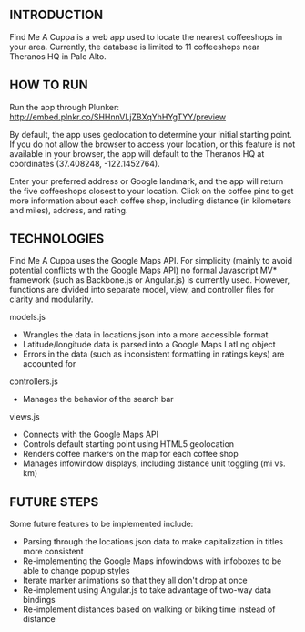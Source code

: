 INTRODUCTION
------------
Find Me A Cuppa is a web app used to locate the nearest coffeeshops in your area.
Currently, the database is limited to 11 coffeeshops near Theranos HQ in Palo Alto. 

HOW TO RUN
------------
Run the app through Plunker:
http://embed.plnkr.co/SHHnnVLjZBXqYhHYgTYY/preview

By default, the app uses geolocation to determine your initial starting point.
If you do not allow the browser to access your location, or this feature is not available
in your browser, the app will default to the Theranos HQ at coordinates (37.408248, -122.1452764).

Enter your preferred address or Google landmark, and the app will return the five 
coffeeshops closest to your location. Click on the coffee pins to get more information
about each coffee shop, including distance (in kilometers and miles), address, and rating.

TECHNOLOGIES
-------------
Find Me A Cuppa uses the Google Maps API. For simplicity (mainly to avoid potential conflicts
with the Google Maps API) no formal Javascript MV* framework (such as Backbone.js 
 or Angular.js) is currently used. However, functions are divided into separate
model, view, and controller files for clarity and modularity. 

models.js
* Wrangles the data in locations.json into a more accessible format
* Latitude/longitude data is parsed into a Google Maps LatLng object
* Errors in the data (such as inconsistent formatting in ratings keys) are accounted for

controllers.js
* Manages the behavior of the search bar

views.js
* Connects with the Google Maps API
* Controls default starting point using HTML5 geolocation
* Renders coffee markers on the map for each coffee shop
* Manages infowindow displays, including distance unit toggling (mi vs. km)

FUTURE STEPS
--------------
Some future features to be implemented include:
* Parsing through the locations.json data to make capitalization in titles more consistent
* Re-implementing the Google Maps infowindows with infoboxes to be able to change popup styles
* Iterate marker animations so that they all don't drop at once
* Re-implement using Angular.js to take advantage of two-way data bindings
* Re-implement distances based on walking or biking time instead of distance